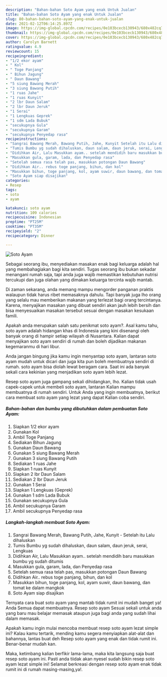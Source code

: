 ```yaml
---
description: "Bahan-bahan Soto Ayam yang enak Untuk Jualan"
title: "Bahan-bahan Soto Ayam yang enak Untuk Jualan"
slug: 80-bahan-bahan-soto-ayam-yang-enak-untuk-jualan
date: 2021-02-12T06:14:25.897Z
image: https://img-global.cpcdn.com/recipes/0e103bcecb130943/680x482cq70/soto-ayam-foto-resep-utama.jpg
thumbnail: https://img-global.cpcdn.com/recipes/0e103bcecb130943/680x482cq70/soto-ayam-foto-resep-utama.jpg
cover: https://img-global.cpcdn.com/recipes/0e103bcecb130943/680x482cq70/soto-ayam-foto-resep-utama.jpg
author: Carolyn Barnett
ratingvalue: 4.9
reviewcount: 15
recipeingredient:
- "1/2 ekor ayam"
- " Kol"
- " Toge Panjang"
- " Bihun Jagung"
- " Daun Bawang"
- "5 siung Bawang Merah"
- "3 siung Bawang Putih"
- "1 ruas Jahe"
- "1 ruas Kunyit"
- "2 lbr Daun Salam"
- "2 lbr Daun Jeruk"
- "1 Serai"
- "1 Lengkuas Geprek"
- "1 sdm Lada Bubuk"
- "secukupnya Gula"
- "secukupnya Garam"
- "secukupnya Penyedap rasa"
recipeinstructions:
- "Sangrai Bawang Merah, Bawang Putih, Jahe, Kunyit Setelah itu Lalu dihaluskan"
- "Tumis Bumbu yg sudah dihaluskan, daun salam, daun jeruk, serai, Lengkuas"
- "Didihkan Air, Lalu Masukkan ayam.. setelah mendidih baru masukkan bumbu yg sudah ditumis"
- "Masukkan gula, garam, lada, dan Penyedap rasa"
- "Setelah semua rasa telah pas, masukkan potongan Daun Bawang"
- "Didihkan Air.. rebus toge panjang, bihun, dan kol"
- "Masukkan bihun, toge panjang, kol, ayam suwir, daun bawang, dan tomat ke dalam mangkok"
- "Soto Ayam siap disajikan"
categories:
- Resep
tags:
- soto
- ayam

katakunci: soto ayam 
nutrition: 109 calories
recipecuisine: Indonesian
preptime: "PT25M"
cooktime: "PT35M"
recipeyield: "2"
recipecategory: Dinner

---
```



![Soto Ayam](https://img-global.cpcdn.com/recipes/0e103bcecb130943/680x482cq70/soto-ayam-foto-resep-utama.jpg)

Sebagai seorang ibu, menyediakan masakan enak bagi keluarga adalah hal yang membahagiakan bagi kita sendiri. Tugas seorang ibu bukan sekadar menangani rumah saja, tapi anda juga wajib memastikan kebutuhan nutrisi tercukupi dan juga olahan yang dimakan keluarga tercinta wajib mantab.

Di zaman  sekarang, anda memang mampu mengorder panganan praktis walaupun tidak harus ribet memasaknya dahulu. Tapi banyak juga lho orang yang selalu mau memberikan makanan yang terlezat bagi orang tercintanya. Karena, menyajikan masakan yang dibuat sendiri akan jauh lebih bersih dan bisa menyesuaikan masakan tersebut sesuai dengan masakan kesukaan famili. 



Apakah anda merupakan salah satu penikmat soto ayam?. Asal kamu tahu, soto ayam adalah hidangan khas di Indonesia yang kini disenangi oleh banyak orang di hampir setiap wilayah di Nusantara. Kalian dapat menyajikan soto ayam sendiri di rumah dan boleh dijadikan makanan kegemaranmu di hari libur.

Anda jangan bingung jika kamu ingin menyantap soto ayam, lantaran soto ayam mudah untuk dicari dan juga kita pun boleh membuatnya sendiri di rumah. soto ayam bisa diolah lewat beragam cara. Saat ini ada banyak sekali cara kekinian yang menjadikan soto ayam lebih lezat.

Resep soto ayam juga gampang sekali dihidangkan, lho. Kalian tidak usah capek-capek untuk membeli soto ayam, lantaran Kalian mampu membuatnya di rumah sendiri. Untuk Anda yang ingin membuatnya, berikut cara membuat soto ayam yang lezat yang dapat Kalian coba sendiri.

<!--inarticleads1-->

##### Bahan-bahan dan bumbu yang dibutuhkan dalam pembuatan Soto Ayam:

1. Siapkan 1/2 ekor ayam
1. Gunakan  Kol
1. Ambil  Toge Panjang
1. Sediakan  Bihun Jagung
1. Gunakan  Daun Bawang
1. Gunakan 5 siung Bawang Merah
1. Gunakan 3 siung Bawang Putih
1. Sediakan 1 ruas Jahe
1. Siapkan 1 ruas Kunyit
1. Siapkan 2 lbr Daun Salam
1. Sediakan 2 lbr Daun Jeruk
1. Gunakan 1 Serai
1. Siapkan 1 Lengkuas (Geprek)
1. Gunakan 1 sdm Lada Bubuk
1. Gunakan secukupnya Gula
1. Ambil secukupnya Garam
1. Ambil secukupnya Penyedap rasa




<!--inarticleads2-->

##### Langkah-langkah membuat Soto Ayam:

1. Sangrai Bawang Merah, Bawang Putih, Jahe, Kunyit - Setelah itu Lalu dihaluskan
1. Tumis Bumbu yg sudah dihaluskan, daun salam, daun jeruk, serai, Lengkuas
1. Didihkan Air, Lalu Masukkan ayam.. setelah mendidih baru masukkan bumbu yg sudah ditumis
1. Masukkan gula, garam, lada, dan Penyedap rasa
1. Setelah semua rasa telah pas, masukkan potongan Daun Bawang
1. Didihkan Air.. rebus toge panjang, bihun, dan kol
1. Masukkan bihun, toge panjang, kol, ayam suwir, daun bawang, dan tomat ke dalam mangkok
1. Soto Ayam siap disajikan




Ternyata cara buat soto ayam yang mantab tidak rumit ini mudah banget ya! Anda Semua dapat membuatnya. Resep soto ayam Sesuai sekali untuk anda yang baru mau belajar memasak ataupun juga bagi anda yang sudah lihai dalam memasak.

Apakah kamu ingin mulai mencoba membuat resep soto ayam lezat simple ini? Kalau kamu tertarik, mending kamu segera menyiapkan alat-alat dan bahannya, lantas buat deh Resep soto ayam yang enak dan tidak rumit ini. Benar-benar mudah kan. 

Maka, ketimbang kalian berfikir lama-lama, maka kita langsung saja buat resep soto ayam ini. Pasti anda tiidak akan nyesel sudah bikin resep soto ayam lezat simple ini! Selamat berkreasi dengan resep soto ayam enak tidak rumit ini di rumah masing-masing,ya!.


